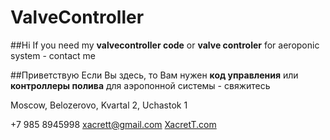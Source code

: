 # ValveController

##Hi
If you need my **valvecontroller code** or **valve controler** for aeroponic system - contact me

##Приветствую
Если Вы здесь, то Вам нужен **код управления** или **контроллеры полива** для аэропонной системы - свяжитесь

Moscow, Belozerovo, Kvartal 2, Uchastok 1


+7 985 8945998
xacrett@gmail.com
[XacretT.com](http://xacrett.com)
